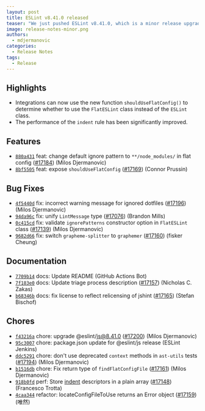 ```yaml
---
layout: post
title: ESLint v8.41.0 released
teaser: "We just pushed ESLint v8.41.0, which is a minor release upgrade of ESLint. This release adds some new features and fixes several bugs found in the previous release."
image: release-notes-minor.png
authors:
  - mdjermanovic
categories:
  - Release Notes
tags:
  - Release
---
```




## Highlights

* Integrations can now use the new function `shouldUseFlatConfig()` to determine whether to use the `FlatESLint` class instead of the `ESLint` class.
* The performance of the `indent` rule has been significantly improved.




## Features


* [`880a431`](https://github.com/eslint/eslint/commit/880a4317b949e575a4a6c5e8baaba1eea7674cc6) feat: change default ignore pattern to `**/node_modules/` in flat config ([#17184](https://github.com/eslint/eslint/issues/17184)) (Milos Djermanovic)
* [`8bf5505`](https://github.com/eslint/eslint/commit/8bf550594fca6d29fab1a3453e701c1a457767e1) feat: expose `shouldUseFlatConfig` ([#17169](https://github.com/eslint/eslint/issues/17169)) (Connor Prussin)






## Bug Fixes


* [`4f5440d`](https://github.com/eslint/eslint/commit/4f5440db631707b17140c4e5cc7beb223afbd2b9) fix: incorrect warning message for ignored dotfiles ([#17196](https://github.com/eslint/eslint/issues/17196)) (Milos Djermanovic)
* [`94da96c`](https://github.com/eslint/eslint/commit/94da96cbf0fb2bb6694fa2e757eb1b3e74c40db7) fix: unify `LintMessage` type ([#17076](https://github.com/eslint/eslint/issues/17076)) (Brandon Mills)
* [`0c415cd`](https://github.com/eslint/eslint/commit/0c415cda5d76dbe5120ab9f3c4c81320538e35f0) fix: validate `ignorePatterns` constructor option in `FlatESLint` class ([#17139](https://github.com/eslint/eslint/issues/17139)) (Milos Djermanovic)
* [`9682d66`](https://github.com/eslint/eslint/commit/9682d669e4ee8641293914e21679f40fee8bc354) fix: switch `grapheme-splitter` to `graphemer` ([#17160](https://github.com/eslint/eslint/issues/17160)) (fisker Cheung)




## Documentation


* [`7709b14`](https://github.com/eslint/eslint/commit/7709b14e18ad4e11c1119ed6575454243b8e7084) docs: Update README (GitHub Actions Bot)
* [`7f183e0`](https://github.com/eslint/eslint/commit/7f183e020579380fa57473caaf9ed154470c25b3) docs: Update triage process description ([#17157](https://github.com/eslint/eslint/issues/17157)) (Nicholas C. Zakas)
* [`b68346b`](https://github.com/eslint/eslint/commit/b68346b290d55324e73868ca42b3854157b27375) docs: fix license to reflect relicensing of jshint ([#17165](https://github.com/eslint/eslint/issues/17165)) (Stefan Bischof)








## Chores


* [`f43216a`](https://github.com/eslint/eslint/commit/f43216a8c77ab6cf1d0823978e8c728786b4cba7) chore: upgrade @eslint/js@8.41.0 ([#17200](https://github.com/eslint/eslint/issues/17200)) (Milos Djermanovic)
* [`95c3007`](https://github.com/eslint/eslint/commit/95c300780a1cfd9ad680bc78850542eb55d7fbf4) chore: package.json update for @eslint/js release (ESLint Jenkins)
* [`ddc5291`](https://github.com/eslint/eslint/commit/ddc5291debd90ff476e17c532af7577e26720b91) chore: don't use deprecated `context` methods in `ast-utils` tests ([#17194](https://github.com/eslint/eslint/issues/17194)) (Milos Djermanovic)
* [`b1516db`](https://github.com/eslint/eslint/commit/b1516db51514032ed06e1425c4b1f955238dc682) chore: Fix return type of `findFlatConfigFile` ([#17161](https://github.com/eslint/eslint/issues/17161)) (Milos Djermanovic)
* [`918b0fd`](https://github.com/eslint/eslint/commit/918b0fd21723e84bd7acb17942a36606f1d8360a) perf: Store [indent](/docs/rules/indent) descriptors in a plain array ([#17148](https://github.com/eslint/eslint/issues/17148)) (Francesco Trotta)
* [`4caa344`](https://github.com/eslint/eslint/commit/4caa34449555d8a680222ec2049d97c59476c11e) refactor: locateConfigFileToUse returns an Error object ([#17159](https://github.com/eslint/eslint/issues/17159)) (唯然)


